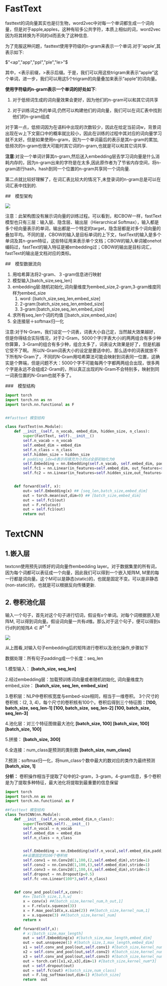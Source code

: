# FastText

fasttext的词向量其实也是衍生物，word2vec中对每一个单词都生成一个词向量，但是对于apple,apples，这种有较多公共字符，本质上相似的词，word2vec因为将其转换为不同的id而丢失了这种信息.

为了克服这种问题，fasttext使用字符级的n-gram来表示一个单词.对于'apple',其表示如下:

$"<ap","app","ppl","ple","le>"$

其中，<表示前缀，>表示后缀。于是，我们可以用这些trigram来表示“apple”这个单词，进一步，我们可以用这5个trigram的向量叠加来表示“apple”的词向量。

**使用字符级的n-graｍ表示一个单词的好处如下**:

1. 对于低频词生成的词向量效果会更好，因为他们的n-gram可以和其它词共享

2. 对于训练词之外的单词,仍然可以构建他们的词向量，我们可以在词汇表中找到他们的n-gram组成

对于第一点，低频词因为在语料中出现的次数较少，因此在给定当前词w，背景词出现在ｗ上下文窗口中的概率就比较小，因此在训练的过程中其对应的词向量学习就不太好。但是如果使用n-gram，因为一个单词最后的表示是其n-gram的累加,低频次的n-gram也很大可能时其它词的n-graｍ,也就是可以和其它词共享.

**注意**:对没一个单词计算其n-graｍ,然后送入embedding层去学习词向量是什么消耗内存的，因为n-gram出来的字符是在太多,因此原作者为了节省内存空间，将n-gram进行hash，hash到同一个位置的n-gram共享同一个词向量.

第二点就比较好理解了，在词汇表比较大的情况下,未登录词的n-gram总是可以在词汇表中找到的.



##　模型架构

![](../image/fasttext.jpg)    

注意：此架构图没有展示词向量的训练过程。可以看到，和CBOW一样，fastText模型也只有三层：输入层、隐含层、输出层（Hierarchical Softmax），输入都是多个经向量表示的单词，输出都是一个特定的target，隐含层都是对多个词向量的叠加平均。不同的是，CBOW的输入是目标单词的上下文，fastText的输入是多个单词及其n-gram特征，这些特征用来表示单个文档；CBOW的输入单词被onehot编码过，fastText的输入特征是被embedding过；CBOW的输出是目标词汇，fastText的输出是文档对应的类标。



##　模型数据流向

1. 用哈希算法将2-gram、３-gram信息进行映射
2. 模型输入[batch_size,seq_len]
3. embedding层:随机初始化,词向量维度为embed_size,2-gram,3-gram维度同样为embed_size
    1. word :[batch_size,seq_len,embed_size]
    2. 2-gram:[batch_size,seq_len,embed_size]
    3. 3-gram:[batch_size,seq_len,embed_size]
4. 求所有seq_len个词的均值 []batch_size,embed_size]
5. 全连接层＋softmax归一化

注意:对于N-Gram，我们设定一个词表，词表大小自己定，当然越大效果越好，但是你得结合实际情况，对于2-Gram，5000个字(字表大小)的两两组合有多少种你算算，3-Gram的组合有多少种，组合太多了，词表设大效果是好了，但是机器它受不了啊。
所以N-Gram词表大小的设定是要适中的，那么适中的词表就放不下所有N-Gram了，不同的N-Gram用哈希算法可能会映射到词表同一位置，这确实是个弊端，但是问题不大：5000个字不可能每两个字都两两组合出现，很多两个字是永远不会组成2-Gram的，所以真正出现的N-Gram不会特别多，映射到同一词表位置的N-Gram也就不多了。



###　模型结构

```python
import torch
import torch.nn as nn
import torch.nn.functional as F


##fasttext 模型结构

class FastText(nn.Module):
	def __init__(self, n_vocab, embed_dim, hidden_size, n_class):
		super(FastText, self).__init__()
		self.n_vacab = n_vocab
		self.embed_dim = embed_dim
		self.n_class = n_class
		self.hidden_size = hidden_size
		# padding_idx=0表示将填充为０的id全部初始化为0
		self.Embedding = nn.Embedding(self.n_vacab, self.embed_dim, padding_idx=0)
		self.fc1 = nn.Linear(in_features=self.embed_dim, out_features=self.hidden_size)
		self.fc2 = nn.Linear(in_features=self.hidden_size,out_features=self.n_class)


	def forward(self, x):
		out= self.Embedding(x) ## [seq_len,batch_size,embed_dim]
		out = torch.mean(out,dim=0) ## [batch_size,embed_dim]
		out = self.fc1(out)
		out = F.relu(out)
		out = self.fc1(out)
		return out
```

# TextCNN

##  1.嵌入层

textcnn使用预先训练好的词向量作embedding layer。对于数据集里的所有词，因为每个词都可以表征成一个向量，因此我们可以得到一个嵌入矩阵M, M里的每一行都是词向量。这个M可以是静态(static)的，也就是固定不变。可以是非静态(non-static)的，也就是可以根据反向传播更新.

## 2. 卷积池化层

输入一个句子，首先对这个句子进行切词，假设有$s$个单词。对每个词根据嵌入矩阵M, 可以得到词向量。假设词向量一共有$d$维。那么对于这个句子，便可以得到s行d列的矩阵$A \in R^{s*d}$



![](../image/textcnn.jpg)

从上图看,对输入句子embedding后的矩阵进行卷积以及池化操作,步骤如下

数据处理：所有句子padding成一个长度：seq_len

1.模型输入：
**[batch_size, seq_len]**

2.经过embedding层：加载预训练词向量或者随机初始化, 词向量维度为embed_size：
**[batch_size, seq_len, embed_size]**

3.卷积层：NLP中卷积核宽度与embed-size相同，相当于一维卷积。
3个尺寸的卷积核：(2, 3, 4)，每个尺寸的卷积核有100个。卷积后得到三个特征图：**[100, batch_size, seq_len-1]**
**[100, batch_size,** **seq_len-2]**
**[100, batch_size,** **seq_len-3]**

4.池化层：对三个特征图做最大池化
**[batch_size, 100]**
**[batch_size, 100]**
**[batch_size, 100]**

5.拼接：
**[batch_size, 300]**

6.全连接：num_class是预测的类别数
**[batch_size, num_class]**

7.预测：softmax归一化，将num_class个数中最大的数对应的类作为最终预测
**[batch_size, 1]**

**分析：**
卷积操作相当于提取了句中的2-gram，3-gram，4-gram信息，多个卷积是为了提取多种特征，最大池化将提取到最重要的信息保留

```python
import torch
import torch.nn as nn
import torch.nn.functional as F

##fasttext 模型结构
class TextCNN(nn.Module):
	def __init__(self,n_vocab,embed_dim,n_class):
		super(TextCNN,self).__init__()
		self.n_vocal = n_vocab
		self.embed_dim = embed_dim
		self.n_class = n_class


		self.Embedding = nn.Embedding(self.n_vocal,self.embed_dim,padding_idx=0)
		##设置固定的100个卷积核
		self.conv1 = nn.Conv2d(1,100,(2,self.embed_dim),stride=1)
		self.conv2 = nn.Conv2d(1,100,(3,self.embed_dim),stride=1)
		self.conv3 = nn.Conv2d(1,100,(4,self.embed_dim),stride=1)
		self.dropout = nn.Dropout(p=0.5)
		self.fc =nn.Linear(100*3,self.n_class)


	def conv_and_pool(self,x,conv):
		#x= [batch_size,1,h,w]
		x = conv(x) ##[batch_size,kernel_num,h_out,1]
		x = F.relu(x.squeeze(3))
		x = F.max_pool1d(x,x.size(2)) ##[batch_size,kernel_num,1]
		x = x.squeeze(3) ##[batch_size,kernel_num]
		return x

	def forward(self,x):
		# x:[batch_size,max_length]
		out = self.Embedding(x) #[batch_size,max_length,embed_dim]
		out = out.unsqueeze(1) #[batch_size,1,max_length,embed_dim]
		x1 = self.conv_and_pool(out,self.conv1) #[batch_size,kernel_num]
		x2 = self.conv_and_pool(out,self.conv2) #[batch_size,kernel_num]
		x3 = self.conv_and_pool(out,self.conv3) #[batch_size,kernel_num]
		out = torch.cat([x1,x2,x3],dim=1) #[batch_size,kernel_num*3]
		out = self.dropout(out)
		out = self.fc(out) #[batch_size,num_class]
		out = F.log_softmax(out,dim=1) #[batch_size]
		return  out

```

